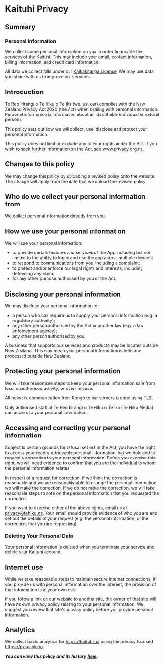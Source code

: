 # Kaituhi Privacy

## Summary

### Personal Information

We collect some personal information on you in order to provide the services of the Kaituhi. This may include your email, contact information, billing information, and credit card information.

All data we collect falls under our [Kaitiakitanga License](/kaitiakitanga). We may use data you share with us to improve our services.

## Introduction

Te Reo Irirangi o Te Hiku o Te Ika (we, us, our) complies with the New Zealand Privacy Act 2020 (the Act) when dealing with personal information. Personal information is information about an identifiable individual (a natural person).

This policy sets out how we will collect, use, disclose and protect your personal information.

This policy does not limit or exclude any of your rights under the Act. If you wish to seek further information on the Act, see www.privacy.org.nz.

## Changes to this policy

We may change this policy by uploading a revised policy onto the website. The change will apply from the date that we upload the revised policy.

## Who do we collect your personal information from

We collect personal information directly from you.

## How we use your personal information

We will use your personal information:

- to provide certain features and services of the App including but not limited to the ability to log in and use the app across multiple devices;
- to respond to communications from you, including a complaint;
- to protect and/or enforce our legal rights and interests, including defending any claim;
- for any other purpose authorised by you or the Act.

## Disclosing your personal information

We may disclose your personal information to:

- a person who can require us to supply your personal information (e.g. a regulatory authority);
- any other person authorised by the Act or another law (e.g. a law enforcement agency);
- any other person authorised by you.

A business that supports our services and products may be located outside New Zealand. This may mean your personal information is held and processed outside New Zealand.

## Protecting your personal information

We will take reasonable steps to keep your personal information safe from loss, unauthorised activity, or other misuse.

All network communication from Rongo to our servers is done using TLS.

Only authorised staff at Te Reo Irirangi o Te Hiku o Te Ika (Te Hiku Media) can access to your personal information.

## Accessing and correcting your personal information

Subject to certain grounds for refusal set out in the Act, you have the right to access your readily retrievable personal information that we hold and to request a correction to your personal information. Before you exercise this right, we will need evidence to confirm that you are the individual to whom the personal information relates.

In respect of a request for correction, if we think the correction is reasonable and we are reasonably able to change the personal information, we will make the correction. If we do not make the correction, we will take reasonable steps to note on the personal information that you requested the correction.

If you want to exercise either of the above rights, email us at privacy@tehiku.nz. Your email should provide evidence of who you are and set out the details of your request (e.g. the personal information, or the correction, that you are requesting).

### Deleting Your Personal Data

Your personal information is deleted when you terminate your service and delete your Kaituhi account.

## Internet use

While we take reasonable steps to maintain secure internet connections, if you provide us with personal information over the internet, the provision of that information is at your own risk.

If you follow a link on our website to another site, the owner of that site will have its own privacy policy relating to your personal information. We suggest you review that site's privacy policy before you provide personal information.

## Analytics

We collect basic analytics for https://kaituhi.nz using the privacy focused https://plausible.io.

**_You can view this policy and its history [here](https://github.com/TeHikuMedia/privacy/blob/tumu/kaituhi.md)._**
